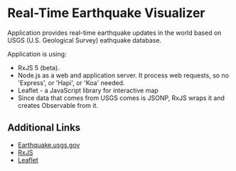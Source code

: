 # Real-Time Earthquake Visualizer
Application provides real-time earthquake updates in the world based on USGS (U.S. Geological Survey) eathquake database. 

Application is using:
- RxJS 5 (beta).
- Node.js as a web and application server. It process web requests, so no 'Express', or 'Hapi', or 'Koa' needed.
- Leaflet - a JavaScript library for interactive map
- Since data that comes from USGS comes is JSONP, RxJS wraps it and creates Observable from it.
   

## Additional Links
- [Earthquake.usgs.gov](http://earthquake.usgs.gov/earthquakes/feed/v1.0/)
- [RxJS](https://github.com/ReactiveX/rxjs)
- [Leaflet](http://leafletjs.com/)